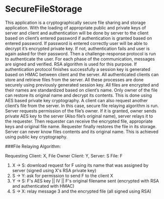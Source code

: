 # SecureFileStorage
This application is a cryptographically secure file sharing and storage application. With the loading of appropriate public and private keys of server and client and authentication will be done by server to the client based on client’s entered password if authentication is granted based on entered password. If password is entered correctly user will be able to decrypt it’s encrypted private key. If not, authentication fails and user is again asked for their password. Then a challenge-response protocol is run to authenticate the user. For each phase of the communication, messages are signed and verified. RSA algorithm is used for this purpose. If authentication protocol finishes successfully a session key is generated based on HMAC between client and the server. 
	 All authenticated clients can store and retrieve files from the server. All these processes are done securely using previously generated session key. All files are encrypted and their names are standardized based on client’s name. Only owner of the file can restore its original name and decrypt its contents. This is done using AES based private key cryptography. A client can also request another client’s file from the server. In this case, secure file relaying algorithm is run. Server requests permission of the file’s owner. If it is granted, owner sends private AES key to the server (Also file’s original name), server relays it to the requester. Then requester can receive the encrypted file, appropriate keys and original file name. Requester finally restores the file in its storage. Server can never know files contents and its original name. This is achieved using public key cryptography.

###File Relaying Algorithm:	 

Requesting Client: X, File Owner Client: Y, Server: S File: F

1. X -> S: download request for F using its name that was assigned by server (signed 
using X's RSA private key)
1. S -> Y: ask for permission to send F to the client X
1. Y -> S: F's AES key || IV || F's original filename sent (encrypted with RSA and 
authenticated with HMAC)
1. S -> X: relay message 3 and the encrypted file (all signed using RSA)
